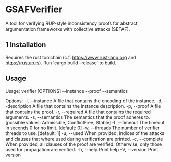 # GSAFVerifier
A tool for verifying RUP-style inconsistency proofs for abstract argumentation frameworks with collective attacks (SETAF).

## 1 Installation

Requires the rust toolchain (c.f. https://www.rust-lang.org and https://rustup.rs). Run 'cargo build –release' to build. 

## Usage 

Usage: verifier [OPTIONS] --instance <FILE> --proof <FILE> --semantics <SEMANTICS>

Options:
  -i, --instance <FILE>        A file that contains the encoding of the instance.
  -d, --description <FILE>     A file that contains the instance description.
  -p, --proof <FILE>           A file that contains the proof.
  -r, --required <FILE>        A file that contains the required arguments.
  -s, --semantics <SEMANTICS>  The semantics that the proof adheres to. [possible values: Admissible, ConflictFree, Stable]
  -t, --timeout <TIMEOUT>      The timeout in seconds 0 for no limit. [default: 0]
  -w, --threads <THREAD>       The number of verifier threads to use. [default: 1]
  -u, --used                   When provided, indices of the attacks and clauses that where used during verification are printed.
  -c, --complete               When provided, all clauses of the proof are verified. Otherwise, only those used for propagation are verified.
  -h, --help                   Print help
  -V, --version                Print version

